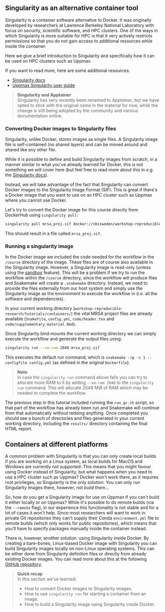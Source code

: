 ## Singularity as an alternative container tool

Singularity is a container software alternative to Docker. It was originally
developed by researchers at Lawrence Berkeley National Laboratory with focus on
security, scientific software, and HPC clusters. One of the ways in which
Singularity is more suitable for HPC is that it very actively restricts
permissions so that you do not gain access to additional resources while inside
the container.

Here we give a brief introduction to Singularity and specifically how it can be
used on HPC clusters such as Uppmax.

If you want to read more, here are some additional resources:

* [Singularity docs](https://sylabs.io/guides/master/user-guide/)
* [Uppmax Singularity user guide](
  https://www.uppmax.uu.se/support/user-guides/singularity-user-guide/)

> **Singularity and Apptainer** <br>
> Singularity has very recently been renamed to *Apptainer*, but we have opted
> to stick with the original name in the material for now, while the change is
> still being adopted by the community and various documentation online.

### Converting Docker images to Singularity files

Singularity, unlike Docker, stores images as single files. A Singularity
image file is self-contained (no shared layers) and can be moved around and
shared like any other file.

While it is possible to define and build Singularity images from scratch, in a
manner similar to what you've already learned for Docker, this is not something
we will cover here (but feel free to read more about this in _e.g._ the
[Singularity docs](https://sylabs.io/guides/master/user-guide/definition_files.html)).

Instead, we will take advantage of the fact that Singularity can convert Docker
images to the Singularity Image Format (SIF). This is great if there's a Docker
image that you want to use on an HPC cluster such as Uppmax where you cannot use
Docker.

Let's try to convert the Docker image for this course directly from DockerHub
using `singularity pull`:

```bash
singularity pull mrsa_proj.sif docker://nbisweden/workshop-reproducible-research
```

This should result in a file called `mrsa_proj.sif`.

### Running a singularity image

In the Docker image we included the code needed for the workflow in the
`/course` directory of the image. These files are of course also available in
the Singularity image. However, a Singularity image is read-only (unless using
the [sandbox](https://sylabs.io/guides/master/user-guide/build_a_container.html#creating-writable-sandbox-directories)
feature). This will be a problem if we try to run the workflow
within the `/course` directory, since the workflow will produce files and
Snakemake will create a `.snakemake` directory.  Instead, we need to provide
the files externally from our host system and simply use the Singularity image
as the environment to execute the workflow in (*i.e.* all the software and
dependencies).

In your current working directory (`workshop-reproducible-research/tutorials/containers/`)
the vital MRSA project files are already available (`Snakefile`, `config.yml`,
`code/header.tex` and `code/supplementary_material.Rmd`).

Since Singularity bind mounts the current working directory we can simply
execute the workflow and generate the output files using:

```bash
singularity run --vm-ram 2048 mrsa_proj.sif
```

This executes the default run command, which is
`snakemake -rp -c 1 --configfile config.yml` (as defined in the original
`Dockerfile`).

> **Note** <br>
> In case the `singularity run` command above fails you can try to allocate
> more RAM to it by adding `--vm-ram 2048` to the `singularity run` command.
> This will allocate 2048 MiB of RAM which may be needed to complete the
> workflow.

The previous step in this tutorial included running the `run_qc.sh` script,
so that part of the workflow has already been run and Snakemake will continue
from that automatically without redoing anything. Once completed you should
see a bunch of directories and files generated in your current working
directory, including the `results/` directory containing the final HTML report.

## Containers at different platforms

A common problem with Singularity is that you can only create local builds if
you are working on a Linux system, as local builds for MacOS and Windows are
currently not supported. This means that you might favour using Docker instead
of Singularity, but what happens when you need to use a HPC cluster such as
Uppmax? Docker won't work there, as it requires root privileges, so Singularity
is the only solution. You can only run Singularity images there, however, not
*build* them...

So, how do you get a Singularity image for use on Uppmax if you can't build it
either locally or on Uppmax? While it's possible to do remote builds (via the
`--remote` flag), in our experience this functionality is not stable and for a
lot of cases it won't help. Since most researchers will want to work in private
Git repositories they can't supply their Conda `environment.yml` file to remote
builds (which only works for public repositories), which means that you’ll have
to specify packages manually inside the container instead.

There is, however, another solution: using Singularity inside Docker. By
creating a bare-bones, Linux-based Docker image with Singularity you can build
Singularity images locally on non-Linux operating systems. This can be either
done from Singularity definition files or directly from already existing Docker
images. You can read more about this at the following [GitHub repository](https://github.com/kaczmarj/singularity-in-docker).


> **Quick recap** <br>
> In this section we've learned:
>
> - How to convert Docker images to Singularity images.
> - How to use `singularity run` for starting a container from an image.
> - How to build a Singularity image using Singularity inside Docker.
